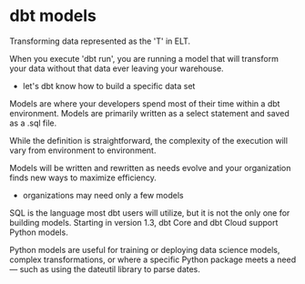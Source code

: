 # dbt models

Transforming data represented as the 'T' in ELT. 

When you execute 'dbt run', you are running a model that will transform your data without that data ever leaving your warehouse.

* let's dbt know how to build a specific data set

Models are where your developers spend most of their time within a dbt environment. Models are primarily written as a select statement and saved as a .sql file. 

While the definition is straightforward, the complexity of the execution will vary from environment to environment. 

Models will be written and rewritten as needs evolve and your organization finds new ways to maximize efficiency.

* organizations may need only a few models

SQL is the language most dbt users will utilize, but it is not the only one for building models. Starting in version 1.3, dbt Core and dbt Cloud support Python models. 

Python models are useful for training or deploying data science models, complex transformations, or where a specific Python package meets a need — such as using the dateutil library to parse dates. 

